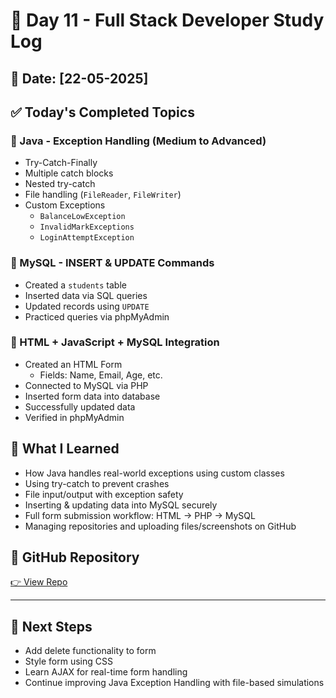 # 🚀 Day 11 - Full Stack Developer Study Log

## 📅 Date: [22-05-2025]

## ✅ Today's Completed Topics

### 🔸 Java - Exception Handling (Medium to Advanced)
- Try-Catch-Finally
- Multiple catch blocks
- Nested try-catch
- File handling (`FileReader`, `FileWriter`)
- Custom Exceptions
  - `BalanceLowException`
  - `InvalidMarkExceptions`
  - `LoginAttemptException`

### 🔸 MySQL - INSERT & UPDATE Commands
- Created a `students` table
- Inserted data via SQL queries
- Updated records using `UPDATE`
- Practiced queries via phpMyAdmin

### 🔸 HTML + JavaScript + MySQL Integration
- Created an HTML Form
  - Fields: Name, Email, Age, etc.
- Connected to MySQL via PHP
- Inserted form data into database
- Successfully updated data
- Verified in phpMyAdmin

## 🧠 What I Learned
- How Java handles real-world exceptions using custom classes
- Using try-catch to prevent crashes
- File input/output with exception safety
- Inserting & updating data into MySQL securely
- Full form submission workflow: HTML → PHP → MySQL
- Managing repositories and uploading files/screenshots on GitHub

## 🔗 GitHub Repository
[👉 View Repo](https://github.com/SELVASTROM/day11-fullstack-)

---

## 📌 Next Steps
- Add delete functionality to form
- Style form using CSS
- Learn AJAX for real-time form handling
- Continue improving Java Exception Handling with file-based simulations
